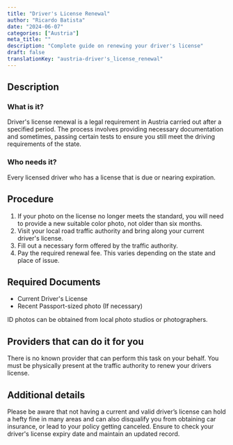 ```yaml
---
title: "Driver's License Renewal"
author: "Ricardo Batista"
date: "2024-06-07"
categories: ["Austria"]
meta_title: ""
description: "Complete guide on renewing your driver's license"
draft: false
translationKey: "austria-driver's_license_renewal"
---
```


## Description
### What is it?
Driver's license renewal is a legal requirement in Austria carried out after a specified period. The process involves providing necessary documentation and sometimes, passing certain tests to ensure you still meet the driving requirements of the state. 

### Who needs it?
Every licensed driver who has a license that is due or nearing expiration. 

## Procedure
1. If your photo on the license no longer meets the standard, you will need to provide a new suitable color photo, not older than six months. 
2. Visit your local road traffic authority and bring along your current driver's license.
3. Fill out a necessary form offered by the traffic authority.
4. Pay the required renewal fee. This varies depending on the state and place of issue. 

## Required Documents
- Current Driver's License
- Recent Passport-sized photo (If necessary)
 
ID photos can be obtained from local photo studios or photographers.

## Providers that can do it for you

There is no known provider that can perform this task on your behalf. You must be physically present at the traffic authority to renew your drivers license.

## Additional details
Please be aware that not having a current and valid driver’s license can hold a hefty fine in many areas and can also disqualify you from obtaining car insurance, or lead to your policy getting canceled. Ensure to check your driver's license expiry date and maintain an updated record.